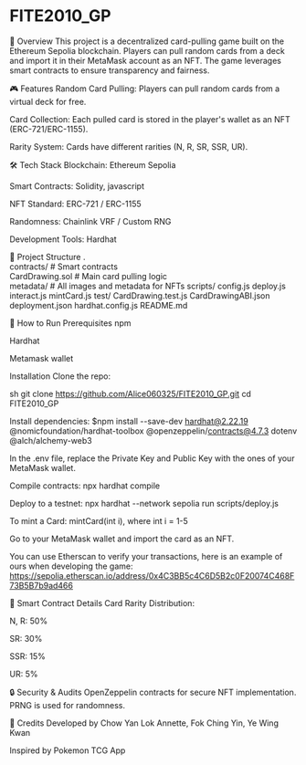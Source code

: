 # FITE2010_GP
📌 Overview
This project is a decentralized card-pulling game built on the Ethereum Sepolia blockchain. Players can pull random cards from a deck and import it in their MetaMask account as an NFT. The game leverages smart contracts to ensure transparency and fairness.

🎮 Features
Random Card Pulling: Players can pull random cards from a virtual deck for free.

Card Collection: Each pulled card is stored in the player's wallet as an NFT (ERC-721/ERC-1155).

Rarity System: Cards have different rarities (N, R, SR, SSR, UR).


🛠 Tech Stack
Blockchain: Ethereum Sepolia

Smart Contracts: Solidity, javascript

NFT Standard: ERC-721 / ERC-1155

Randomness: Chainlink VRF / Custom RNG

Development Tools: Hardhat

📂 Project Structure
.  
contracts/             # Smart contracts  
    CardDrawing.sol    # Main card pulling logic    
metadata/              # All images and metadata for NFTs
scripts/
    config.js
    deploy.js
    interact.js
    mintCard.js
test/
    CardDrawing.test.js
CardDrawingABI.json
deployment.json
hardhat.config.js
README.md  

🚀 How to Run
Prerequisites
npm

Hardhat

Metamask wallet

Installation
Clone the repo:

sh
git clone https://github.com/Alice060325/FITE2010_GP.git
cd FITE2010_GP

Install dependencies:
$npm install --save-dev hardhat@2.22.19
@nomicfoundation/hardhat-toolbox
@openzeppelin/contracts@4.7.3 dotenv @alch/alchemy-web3

In the .env file, replace the Private Key and Public Key with the ones of your MetaMask wallet.

Compile contracts:
npx hardhat compile

Deploy to a testnet:
npx hardhat --network sepolia run scripts/deploy.js

To mint a Card:
mintCard(int i), where int i = 1-5 

Go to your MetaMask wallet and import the card as an NFT.

You can use Etherscan to verify your transactions, here is an example of ours when developing the game: https://sepolia.etherscan.io/address/0x4C3BB5c4C6D5B2c0F20074C468F73B5B7b9ad466

📜 Smart Contract Details
Card Rarity Distribution:

N, R: 50%

SR: 30%

SSR: 15%

UR: 5%

🔒 Security & Audits
OpenZeppelin contracts for secure NFT implementation.
PRNG is used for randomness.

🙌 Credits
Developed by Chow Yan Lok Annette, Fok Ching Yin, Ye Wing Kwan

Inspired by Pokemon TCG App